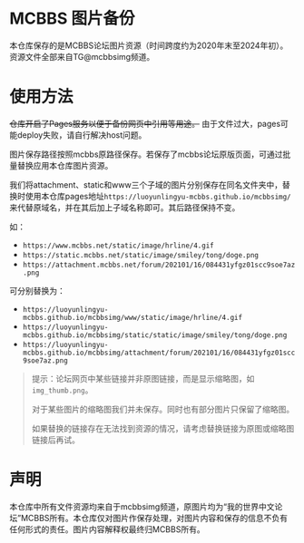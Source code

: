 # MCBBS 图片备份

本仓库保存的是MCBBS论坛图片资源（时间跨度约为2020年末至2024年初）。资源文件全部来自TG@mcbbsimg频道。

# 使用方法

~~仓库开启了Pages服务以便于备份网页中引用等用途。~~ 由于文件过大，pages可能deploy失败，请自行解决host问题。

图片保存路径按照mcbbs原路径保存。若保存了mcbbs论坛原版页面，可通过批量替换应用本仓库图片资源。

我们将attachment、static和www三个子域的图片分别保存在同名文件夹中，替换时使用本仓库pages地址`https://luoyunlingyu-mcbbs.github.io/mcbbsimg/`来代替原域名，并在其后加上子域名称即可。其后路径保持不变。

如：

- `https://www.mcbbs.net/static/image/hrline/4.gif`
- `https://static.mcbbs.net/static/image/smiley/tong/doge.png`
- `https://attachment.mcbbs.net/forum/202101/16/084431yfgz01scc9soe7az.png`

可分别替换为：

- `https://luoyunlingyu-mcbbs.github.io/mcbbsimg/www/static/image/hrline/4.gif`
- `https://luoyunlingyu-mcbbs.github.io/mcbbsimg/static/static/image/smiley/tong/doge.png`
- `https://luoyunlingyu-mcbbs.github.io/mcbbsimg/attachment/forum/202101/16/084431yfgz01scc9soe7az.png`

> 提示：论坛网页中某些链接并非原图链接，而是显示缩略图，如`img_thumb.png`。
> 
> 对于某些图片的缩略图我们并未保存。同时也有部分图片只保留了缩略图。
> 
> 如果替换的链接存在无法找到资源的情况，请考虑替换链接为原图或缩略图链接后再试。

# 声明

本仓库中所有文件资源均来自于mcbbsimg频道，原图片均为“我的世界中文论坛”MCBBS所有。本仓库仅对图片作保存处理，对图片内容和保存的信息不负有任何形式的责任。图片内容解释权最终归MCBBS所有。